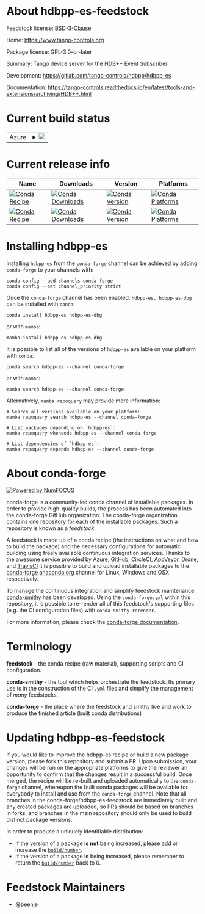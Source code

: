About hdbpp-es-feedstock
========================

Feedstock license: [BSD-3-Clause](https://github.com/conda-forge/hdbpp-es-feedstock/blob/main/LICENSE.txt)

Home: https://www.tango-controls.org

Package license: GPL-3.0-or-later

Summary: Tango device server for the HDB++ Event Subscriber

Development: https://gitlab.com/tango-controls/hdbpp/hdbpp-es

Documentation: https://tango-controls.readthedocs.io/en/latest/tools-and-extensions/archiving/HDB++.html

Current build status
====================


<table>
    
  <tr>
    <td>Azure</td>
    <td>
      <details>
        <summary>
          <a href="https://dev.azure.com/conda-forge/feedstock-builds/_build/latest?definitionId=17726&branchName=main">
            <img src="https://dev.azure.com/conda-forge/feedstock-builds/_apis/build/status/hdbpp-es-feedstock?branchName=main">
          </a>
        </summary>
        <table>
          <thead><tr><th>Variant</th><th>Status</th></tr></thead>
          <tbody><tr>
              <td>linux_64_cpptango10.0</td>
              <td>
                <a href="https://dev.azure.com/conda-forge/feedstock-builds/_build/latest?definitionId=17726&branchName=main">
                  <img src="https://dev.azure.com/conda-forge/feedstock-builds/_apis/build/status/hdbpp-es-feedstock?branchName=main&jobName=linux&configuration=linux%20linux_64_cpptango10.0" alt="variant">
                </a>
              </td>
            </tr><tr>
              <td>linux_64_cpptango9.3</td>
              <td>
                <a href="https://dev.azure.com/conda-forge/feedstock-builds/_build/latest?definitionId=17726&branchName=main">
                  <img src="https://dev.azure.com/conda-forge/feedstock-builds/_apis/build/status/hdbpp-es-feedstock?branchName=main&jobName=linux&configuration=linux%20linux_64_cpptango9.3" alt="variant">
                </a>
              </td>
            </tr><tr>
              <td>linux_64_cpptango9.4</td>
              <td>
                <a href="https://dev.azure.com/conda-forge/feedstock-builds/_build/latest?definitionId=17726&branchName=main">
                  <img src="https://dev.azure.com/conda-forge/feedstock-builds/_apis/build/status/hdbpp-es-feedstock?branchName=main&jobName=linux&configuration=linux%20linux_64_cpptango9.4" alt="variant">
                </a>
              </td>
            </tr><tr>
              <td>linux_64_cpptango9.5</td>
              <td>
                <a href="https://dev.azure.com/conda-forge/feedstock-builds/_build/latest?definitionId=17726&branchName=main">
                  <img src="https://dev.azure.com/conda-forge/feedstock-builds/_apis/build/status/hdbpp-es-feedstock?branchName=main&jobName=linux&configuration=linux%20linux_64_cpptango9.5" alt="variant">
                </a>
              </td>
            </tr><tr>
              <td>linux_aarch64_cpptango10.0</td>
              <td>
                <a href="https://dev.azure.com/conda-forge/feedstock-builds/_build/latest?definitionId=17726&branchName=main">
                  <img src="https://dev.azure.com/conda-forge/feedstock-builds/_apis/build/status/hdbpp-es-feedstock?branchName=main&jobName=linux&configuration=linux%20linux_aarch64_cpptango10.0" alt="variant">
                </a>
              </td>
            </tr><tr>
              <td>linux_aarch64_cpptango9.3</td>
              <td>
                <a href="https://dev.azure.com/conda-forge/feedstock-builds/_build/latest?definitionId=17726&branchName=main">
                  <img src="https://dev.azure.com/conda-forge/feedstock-builds/_apis/build/status/hdbpp-es-feedstock?branchName=main&jobName=linux&configuration=linux%20linux_aarch64_cpptango9.3" alt="variant">
                </a>
              </td>
            </tr><tr>
              <td>linux_aarch64_cpptango9.4</td>
              <td>
                <a href="https://dev.azure.com/conda-forge/feedstock-builds/_build/latest?definitionId=17726&branchName=main">
                  <img src="https://dev.azure.com/conda-forge/feedstock-builds/_apis/build/status/hdbpp-es-feedstock?branchName=main&jobName=linux&configuration=linux%20linux_aarch64_cpptango9.4" alt="variant">
                </a>
              </td>
            </tr><tr>
              <td>linux_aarch64_cpptango9.5</td>
              <td>
                <a href="https://dev.azure.com/conda-forge/feedstock-builds/_build/latest?definitionId=17726&branchName=main">
                  <img src="https://dev.azure.com/conda-forge/feedstock-builds/_apis/build/status/hdbpp-es-feedstock?branchName=main&jobName=linux&configuration=linux%20linux_aarch64_cpptango9.5" alt="variant">
                </a>
              </td>
            </tr><tr>
              <td>linux_ppc64le_cpptango10.0</td>
              <td>
                <a href="https://dev.azure.com/conda-forge/feedstock-builds/_build/latest?definitionId=17726&branchName=main">
                  <img src="https://dev.azure.com/conda-forge/feedstock-builds/_apis/build/status/hdbpp-es-feedstock?branchName=main&jobName=linux&configuration=linux%20linux_ppc64le_cpptango10.0" alt="variant">
                </a>
              </td>
            </tr><tr>
              <td>linux_ppc64le_cpptango9.3</td>
              <td>
                <a href="https://dev.azure.com/conda-forge/feedstock-builds/_build/latest?definitionId=17726&branchName=main">
                  <img src="https://dev.azure.com/conda-forge/feedstock-builds/_apis/build/status/hdbpp-es-feedstock?branchName=main&jobName=linux&configuration=linux%20linux_ppc64le_cpptango9.3" alt="variant">
                </a>
              </td>
            </tr><tr>
              <td>linux_ppc64le_cpptango9.4</td>
              <td>
                <a href="https://dev.azure.com/conda-forge/feedstock-builds/_build/latest?definitionId=17726&branchName=main">
                  <img src="https://dev.azure.com/conda-forge/feedstock-builds/_apis/build/status/hdbpp-es-feedstock?branchName=main&jobName=linux&configuration=linux%20linux_ppc64le_cpptango9.4" alt="variant">
                </a>
              </td>
            </tr><tr>
              <td>linux_ppc64le_cpptango9.5</td>
              <td>
                <a href="https://dev.azure.com/conda-forge/feedstock-builds/_build/latest?definitionId=17726&branchName=main">
                  <img src="https://dev.azure.com/conda-forge/feedstock-builds/_apis/build/status/hdbpp-es-feedstock?branchName=main&jobName=linux&configuration=linux%20linux_ppc64le_cpptango9.5" alt="variant">
                </a>
              </td>
            </tr><tr>
              <td>osx_64_cpptango10.0</td>
              <td>
                <a href="https://dev.azure.com/conda-forge/feedstock-builds/_build/latest?definitionId=17726&branchName=main">
                  <img src="https://dev.azure.com/conda-forge/feedstock-builds/_apis/build/status/hdbpp-es-feedstock?branchName=main&jobName=osx&configuration=osx%20osx_64_cpptango10.0" alt="variant">
                </a>
              </td>
            </tr><tr>
              <td>osx_64_cpptango9.4</td>
              <td>
                <a href="https://dev.azure.com/conda-forge/feedstock-builds/_build/latest?definitionId=17726&branchName=main">
                  <img src="https://dev.azure.com/conda-forge/feedstock-builds/_apis/build/status/hdbpp-es-feedstock?branchName=main&jobName=osx&configuration=osx%20osx_64_cpptango9.4" alt="variant">
                </a>
              </td>
            </tr><tr>
              <td>osx_64_cpptango9.5</td>
              <td>
                <a href="https://dev.azure.com/conda-forge/feedstock-builds/_build/latest?definitionId=17726&branchName=main">
                  <img src="https://dev.azure.com/conda-forge/feedstock-builds/_apis/build/status/hdbpp-es-feedstock?branchName=main&jobName=osx&configuration=osx%20osx_64_cpptango9.5" alt="variant">
                </a>
              </td>
            </tr><tr>
              <td>osx_arm64_cpptango10.0</td>
              <td>
                <a href="https://dev.azure.com/conda-forge/feedstock-builds/_build/latest?definitionId=17726&branchName=main">
                  <img src="https://dev.azure.com/conda-forge/feedstock-builds/_apis/build/status/hdbpp-es-feedstock?branchName=main&jobName=osx&configuration=osx%20osx_arm64_cpptango10.0" alt="variant">
                </a>
              </td>
            </tr><tr>
              <td>osx_arm64_cpptango9.4</td>
              <td>
                <a href="https://dev.azure.com/conda-forge/feedstock-builds/_build/latest?definitionId=17726&branchName=main">
                  <img src="https://dev.azure.com/conda-forge/feedstock-builds/_apis/build/status/hdbpp-es-feedstock?branchName=main&jobName=osx&configuration=osx%20osx_arm64_cpptango9.4" alt="variant">
                </a>
              </td>
            </tr><tr>
              <td>osx_arm64_cpptango9.5</td>
              <td>
                <a href="https://dev.azure.com/conda-forge/feedstock-builds/_build/latest?definitionId=17726&branchName=main">
                  <img src="https://dev.azure.com/conda-forge/feedstock-builds/_apis/build/status/hdbpp-es-feedstock?branchName=main&jobName=osx&configuration=osx%20osx_arm64_cpptango9.5" alt="variant">
                </a>
              </td>
            </tr>
          </tbody>
        </table>
      </details>
    </td>
  </tr>
</table>

Current release info
====================

| Name | Downloads | Version | Platforms |
| --- | --- | --- | --- |
| [![Conda Recipe](https://img.shields.io/badge/recipe-hdbpp--es-green.svg)](https://anaconda.org/conda-forge/hdbpp-es) | [![Conda Downloads](https://img.shields.io/conda/dn/conda-forge/hdbpp-es.svg)](https://anaconda.org/conda-forge/hdbpp-es) | [![Conda Version](https://img.shields.io/conda/vn/conda-forge/hdbpp-es.svg)](https://anaconda.org/conda-forge/hdbpp-es) | [![Conda Platforms](https://img.shields.io/conda/pn/conda-forge/hdbpp-es.svg)](https://anaconda.org/conda-forge/hdbpp-es) |
| [![Conda Recipe](https://img.shields.io/badge/recipe-hdbpp--es--dbg-green.svg)](https://anaconda.org/conda-forge/hdbpp-es-dbg) | [![Conda Downloads](https://img.shields.io/conda/dn/conda-forge/hdbpp-es-dbg.svg)](https://anaconda.org/conda-forge/hdbpp-es-dbg) | [![Conda Version](https://img.shields.io/conda/vn/conda-forge/hdbpp-es-dbg.svg)](https://anaconda.org/conda-forge/hdbpp-es-dbg) | [![Conda Platforms](https://img.shields.io/conda/pn/conda-forge/hdbpp-es-dbg.svg)](https://anaconda.org/conda-forge/hdbpp-es-dbg) |

Installing hdbpp-es
===================

Installing `hdbpp-es` from the `conda-forge` channel can be achieved by adding `conda-forge` to your channels with:

```
conda config --add channels conda-forge
conda config --set channel_priority strict
```

Once the `conda-forge` channel has been enabled, `hdbpp-es, hdbpp-es-dbg` can be installed with `conda`:

```
conda install hdbpp-es hdbpp-es-dbg
```

or with `mamba`:

```
mamba install hdbpp-es hdbpp-es-dbg
```

It is possible to list all of the versions of `hdbpp-es` available on your platform with `conda`:

```
conda search hdbpp-es --channel conda-forge
```

or with `mamba`:

```
mamba search hdbpp-es --channel conda-forge
```

Alternatively, `mamba repoquery` may provide more information:

```
# Search all versions available on your platform:
mamba repoquery search hdbpp-es --channel conda-forge

# List packages depending on `hdbpp-es`:
mamba repoquery whoneeds hdbpp-es --channel conda-forge

# List dependencies of `hdbpp-es`:
mamba repoquery depends hdbpp-es --channel conda-forge
```


About conda-forge
=================

[![Powered by
NumFOCUS](https://img.shields.io/badge/powered%20by-NumFOCUS-orange.svg?style=flat&colorA=E1523D&colorB=007D8A)](https://numfocus.org)

conda-forge is a community-led conda channel of installable packages.
In order to provide high-quality builds, the process has been automated into the
conda-forge GitHub organization. The conda-forge organization contains one repository
for each of the installable packages. Such a repository is known as a *feedstock*.

A feedstock is made up of a conda recipe (the instructions on what and how to build
the package) and the necessary configurations for automatic building using freely
available continuous integration services. Thanks to the awesome service provided by
[Azure](https://azure.microsoft.com/en-us/services/devops/), [GitHub](https://github.com/),
[CircleCI](https://circleci.com/), [AppVeyor](https://www.appveyor.com/),
[Drone](https://cloud.drone.io/welcome), and [TravisCI](https://travis-ci.com/)
it is possible to build and upload installable packages to the
[conda-forge](https://anaconda.org/conda-forge) [anaconda.org](https://anaconda.org/)
channel for Linux, Windows and OSX respectively.

To manage the continuous integration and simplify feedstock maintenance,
[conda-smithy](https://github.com/conda-forge/conda-smithy) has been developed.
Using the ``conda-forge.yml`` within this repository, it is possible to re-render all of
this feedstock's supporting files (e.g. the CI configuration files) with ``conda smithy rerender``.

For more information, please check the [conda-forge documentation](https://conda-forge.org/docs/).

Terminology
===========

**feedstock** - the conda recipe (raw material), supporting scripts and CI configuration.

**conda-smithy** - the tool which helps orchestrate the feedstock.
                   Its primary use is in the construction of the CI ``.yml`` files
                   and simplify the management of *many* feedstocks.

**conda-forge** - the place where the feedstock and smithy live and work to
                  produce the finished article (built conda distributions)


Updating hdbpp-es-feedstock
===========================

If you would like to improve the hdbpp-es recipe or build a new
package version, please fork this repository and submit a PR. Upon submission,
your changes will be run on the appropriate platforms to give the reviewer an
opportunity to confirm that the changes result in a successful build. Once
merged, the recipe will be re-built and uploaded automatically to the
`conda-forge` channel, whereupon the built conda packages will be available for
everybody to install and use from the `conda-forge` channel.
Note that all branches in the conda-forge/hdbpp-es-feedstock are
immediately built and any created packages are uploaded, so PRs should be based
on branches in forks, and branches in the main repository should only be used to
build distinct package versions.

In order to produce a uniquely identifiable distribution:
 * If the version of a package **is not** being increased, please add or increase
   the [``build/number``](https://docs.conda.io/projects/conda-build/en/latest/resources/define-metadata.html#build-number-and-string).
 * If the version of a package **is** being increased, please remember to return
   the [``build/number``](https://docs.conda.io/projects/conda-build/en/latest/resources/define-metadata.html#build-number-and-string)
   back to 0.

Feedstock Maintainers
=====================

* [@beenje](https://github.com/beenje/)

